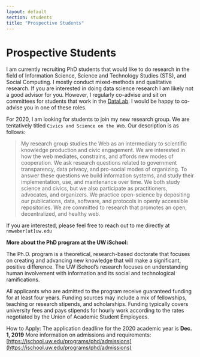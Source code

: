 ```yaml
---
layout: default
section: students
title: "Prospective Students"
---
```

# Prospective Students
I am currently recruiting PhD students that would like to do research in the field of Information Science, Science and Technology Studies (STS), and Social Computing. I mostly conduct mixed-methods and qualitative research. If you are interested in doing data science research I am likely not a good advisor for you. However, I regularly co-advise and sit on committees for students that work in the [DataLab](datalab.ischool.uw.edu). I would be happy to co-advise you in one of these roles.

For 2020, I am looking for students to join my new research group. We are tentatively titled `Civics and Science on the Web`. Our description is as follows:

> My research group studies the Web as an intermediary to scientific knowledge production and civic engagement. We are interested in how the web mediates, constrains, and affords new modes of cooperation. We ask research questions related to government transparency, data privacy, and pro-social modes of organizing. To answer these questions we build information systems, and study their implementation, use, and maintenance over time. We both study science and civics, but we also participate as practitioners, advocates, and organizers. We practice open-science by depositing our publications, data, software, and protocols in openly accessible repositories. We are committed to research that promotes an open, decentralized, and healthy web.
 
If you are interested, please feel free to reach out to me directly at `nmweber[at]uw.edu`
  
**More about the PhD program at the UW iSchool:** 

The Ph.D. program is a theoretical, research-based doctorate that focuses on creating and advancing new knowledge that will make a significant, positive difference. The UW iSchool’s research focuses on understanding human involvement with information and its social and technological ramifications.   

All applicants who are admitted to the program receive guaranteed funding for at least four years. Funding sources may include a mix of fellowships, teaching or research stipends, and scholarships. Funding typically covers university fees and pays stipends for hourly work according to the rates negotiated by the Union of Academic Student Employees.

How to Apply: The application deadline for the 2020 academic year is **Dec. 1, 2019** 
More information on admissions and requirements: [https://ischool.uw.edu/programs/phd/admissions](https://ischool.uw.edu/programs/phd/admissions)  
